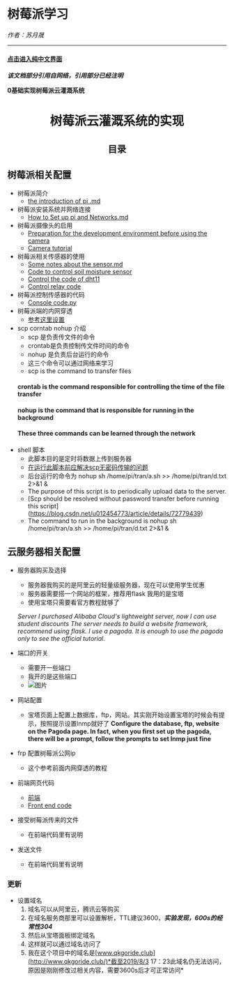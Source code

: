 # 树莓派学习
*作者：苏月晟*

***

#### [点击进入纯中文界面](http://qkgoride.club/shumeipai/zh-CN_of_index.html)


***该文档部分引用自网络，引用部分已经注明***


**0基础实现树莓派云灌溉系统**
# <center>树莓派云灌溉系统的实现</center>
## <center>目录</center>
## 树莓派相关配置
 - 树莓派简介
    - [the introduction of pi .md](https://github.com/sogeisetsu/shumeipai/blob/master/the%20introduction%20of%20pi.md)
 - 树莓派安装系统并网络连接
    - [How to Set up pi and Networks.md](https://github.com/sogeisetsu/shumeipai/blob/master/How%20to%20Set%20up%20pi%20and%20Networks.md)
 - 树莓派摄像头的启用
    - [Preparation for the development environment before using the camera](https://github.com/sogeisetsu/shumeipai/blob/master/%E6%A0%91%E8%8E%93%E6%B4%BE%E6%91%84%E5%83%8F%E5%A4%B4%E5%BC%80%E5%8F%91%E5%89%8D%E7%9A%84%E7%8E%AF%E5%A2%83%E5%87%86%E5%A4%87.docx)
    - [Camera tutorial](https://github.com/sogeisetsu/shumeipai/blob/master/%E6%A0%91%E8%8E%93%E6%B4%BE%E5%AE%98%E6%96%B9%E6%91%84%E5%83%8F%E5%A4%B4%E4%BD%BF%E7%94%A8%E6%95%99%E7%A8%8B.docx)
 - 树莓派相关传感器的使用
    - [Some notes about the sensor.md](https://github.com/sogeisetsu/shumeipai/blob/master/Some%20notes%20about%20the%20sensor.md)
    - [Code to control soil moisture sensor](https://github.com/sogeisetsu/shumeipai/blob/master/%E5%9C%9F%E5%A3%A4.py)
    - [Control the code of dht11](https://github.com/sogeisetsu/shumeipai/blob/master/dh11.py)
    - [Control relay code](https://github.com/sogeisetsu/shumeipai/blob/master/%E7%BB%A7%E7%94%B5%E5%99%A8.py)
 - 树莓派控制传感器的代码
    - [Console code.py](https://github.com/sogeisetsu/shumeipai/blob/master/Console%20code.py)
 - 树莓派端的内网穿透
    - [参考这里设置](https://www.jianshu.com/p/a921e85280ed)
 - scp corntab nohup 介绍
    - scp 是负责传文件的命令
    - crontab是负责控制传文件时间的命令
    - nohup 是负责后台运行的命令
    - 这三个命令可以通过网络来学习
    - scp is the command to transfer files
     #### crontab is the command responsible for controlling the time of the file transfer
     #### nohup is the command that is responsible for running in the background
     #### These three commands can be learned through the network
 - shell 脚本
    - 此脚本目的是定时将数据上传到服务器
    - [在运行此脚本前应解决scp无密码传输的问题](https://blog.csdn.net/u012454773/article/details/72779439)
    - 后台运行的命令为  nohup sh /home/pi/tran/a.sh >> /home/pi/tran/d.txt 2>&1 &
    - The purpose of this script is to periodically upload data to the server.
    - [Scp should be resolved without password transfer before running this script] (https://blog.csdn.net/u012454773/article/details/72779439)
    - The command to run in the background is nohup sh /home/pi/tran/a.sh >> /home/pi/tran/d.txt 2>&1 &
## 云服务器相关配置

 - 服务器购买及选择
    - 服务器我购买的是阿里云的轻量级服务器，现在可以使用学生优惠
    - 服务器需要搭一个网站的框架，推荐用flask 我用的是宝塔
    - 使用宝塔只需要看官方教程就够了
    
    *Server I purchased Alibaba Cloud's lightweight server, now I can use student discounts
The server needs to build a website framework, recommend using flask. I use a pagoda.
It is enough to use the pagoda only to see the official tutorial.*
 - 端口的开关
    - 需要开一些端口
    - 我开的是这些端口
    - ![图片](https://img-blog.csdnimg.cn/20190727001946742.png?x-oss-process=image/watermark,type_ZmFuZ3poZW5naGVpdGk,shadow_10,text_aHR0cHM6Ly9ibG9nLmNzZG4ubmV0L3N1eXVlcw==,size_16,color_FFFFFF,t_70)
 - 网站配置
    - 宝塔页面上配置上数据库，ftp，网站。其实刚开始设置宝塔的时候会有提示，按照提示设置lnmp就好了
     **Configure the database, ftp, website on the Pagoda page. In fact, when you first set up the pagoda, there will be a prompt, follow the prompts to set lnmp just fine**
 - frp 配置树莓派公网ip
    - 这个参考前面内网穿透的教程
 - 前端网页代码
    - [前端](https://github.com/sogeisetsu/shumeipai/blob/master/index%20(2).html)
    - [Front end code](https://github.com/sogeisetsu/shumeipai/blob/master/index%20(2).html)
 - 接受树莓派传来的文件
    - 在前端代码里有说明
 - 发送文件
    - 在前端代码里有说明
### 更新

- 设置域名
   1. 域名可以从阿里云，腾讯云等购买
   2. 在域名服务商那里可以设置解析，TTL建议3600，***实验发现，600s的经常性304***
   3. 然后从宝塔面板绑定域名
   4. 这样就可以通过域名访问了
   5. 我在这个项目中的域名是[www.qkgoride.club](http://www.qkgoride.club/)*截至2019/8/3 17：23此域名仍无法访问，原因是刚刚修改过相关内容，需要3600s后才可正常访问*
